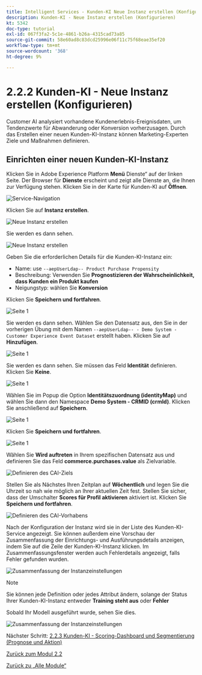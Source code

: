 ```yaml
---
title: Intelligent Services - Kunden-KI Neue Instanz erstellen (Konfigurieren)
description: Kunden-KI - Neue Instanz erstellen (Konfigurieren)
kt: 5342
doc-type: tutorial
exl-id: 067f3fa2-5c1e-4861-b26a-4315cad73a85
source-git-commit: 58e60ad8c83dcd25996e06f11c75f68eae35ef20
workflow-type: tm+mt
source-wordcount: '368'
ht-degree: 9%

---
```


# 2.2.2 Kunden-KI - Neue Instanz erstellen (Konfigurieren)

Customer AI analysiert vorhandene Kundenerlebnis-Ereignisdaten, um Tendenzwerte für Abwanderung oder Konversion vorherzusagen. Durch das Erstellen einer neuen Kunden-KI-Instanz können Marketing-Experten Ziele und Maßnahmen definieren.

## Einrichten einer neuen Kunden-KI-Instanz

Klicken Sie in Adobe Experience Platform **Menü** Dienste“ auf der linken Seite. Der Browser für **Dienste** erscheint und zeigt alle Dienste an, die Ihnen zur Verfügung stehen. Klicken Sie in der Karte für Kunden-KI auf **Öffnen**.

![Service-Navigation](./images/navigatetoservice.png)

Klicken Sie auf **Instanz erstellen**.

![Neue Instanz erstellen](./images/createnewinstance.png)

Sie werden es dann sehen.

![Neue Instanz erstellen](./images/custai1.png)


Geben Sie die erforderlichen Details für die Kunden-KI-Instanz ein:

- Name: use `--aepUserLdap-- Product Purchase Propensity`
- Beschreibung: Verwenden Sie **Prognostizieren der Wahrscheinlichkeit, dass Kunden ein Produkt kaufen**
- Neigungstyp: wählen Sie **Konversion**

Klicken Sie **Speichern und fortfahren**.

![Seite 1 &#x200B;](./images/setuppage1.png)

Sie werden es dann sehen. Wählen Sie den Datensatz aus, den Sie in der vorherigen Übung mit dem Namen `--aepUserLdap-- - Demo System - Customer Experience Event Dataset` erstellt haben. Klicken Sie auf **Hinzufügen**.

![Seite 1 &#x200B;](./images/custai2.png)

Sie werden es dann sehen. Sie müssen das Feld **Identität** definieren. Klicken Sie **Keine**.

![Seite 1 &#x200B;](./images/custai2a.png)

Wählen Sie im Popup die Option **Identitätszuordnung (identityMap)** und wählen Sie dann den Namespace **Demo System - CRMID (crmId)**. Klicken Sie anschließend auf **Speichern**.

![Seite 1 &#x200B;](./images/custai2b.png)

Klicken Sie **Speichern und fortfahren**.

![Seite 1 &#x200B;](./images/custai2c.png)

Wählen Sie **Wird auftreten** in Ihrem spezifischen Datensatz aus und definieren Sie das Feld **commerce.purchases.value** als Zielvariable.

![Definieren des CAI-Ziels](./images/caidefinegoal.png)

Stellen Sie als Nächstes Ihren Zeitplan auf **Wöchentlich** und legen Sie die Uhrzeit so nah wie möglich an Ihrer aktuellen Zeit fest. Stellen Sie sicher, dass der Umschalter **Scores für Profil aktivieren** aktiviert ist. Klicken Sie **Speichern und fortfahren**.

![Definieren des CAI-Vorhabens](./images/caiadvancepage.png)

Nach der Konfiguration der Instanz wird sie in der Liste des Kunden-KI-Service angezeigt. Sie können außerdem eine Vorschau der Zusammenfassung der Einrichtungs- und Ausführungsdetails anzeigen, indem Sie auf die Zeile der Kunden-KI-Instanz klicken. Im Zusammenfassungsfenster werden auch Fehlerdetails angezeigt, falls Fehler gefunden wurden.

![Zusammenfassung der Instanzeinstellungen](./images/caiinstancesummary.png)

>[!NOTE]
>
>Sie können jede Definition oder jedes Attribut ändern, solange der Status Ihrer Kunden-KI-Instanz entweder **Training steht aus** oder **Fehler**

Sobald Ihr Modell ausgeführt wurde, sehen Sie dies.

![Zusammenfassung der Instanzeinstellungen](./images/caiinstancesummary1.png)


Nächster Schritt: [2.2.3 Kunden-KI - Scoring-Dashboard und Segmentierung (Prognose und Aktion)](./ex3.md)

[Zurück zum Modul 2.2](./intelligent-services.md)

[Zurück zu „Alle Module“](./../../../overview.md)

